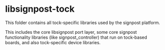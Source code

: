 libsignpost-tock
===================

This folder contains all tock-specific libraries used by the signpost platform.

This includes the core libsignpost port layer, some core signpost functionality 
libraries (like signpost_controller) that run on tock-based boards, and
also tock-specific device libraries.
